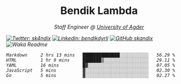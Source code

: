 <h1 align="center"> Bendik Lambda </h1>
<p align="center"><em>Staff Engineer @ <a href="http://www.uia.no">University of Agder</a></p>



[![Twitter: sk4ndix](https://img.shields.io/twitter/follow/sk4ndix?style=social)](https://twitter.com/sk4ndix)
[![Linkedin: bendikdyrli](https://img.shields.io/badge/-bendikdyrli-blue?style=flat-square&logo=Linkedin&logoColor=white&link=https://www.linkedin.com/in/bendikdyrli/)](https://www.linkedin.com/in/bendikdyrli/)
[![GitHub skandix](https://img.shields.io/github/followers/skandix?label=follow&style=social)](https://github.com/skandix)
![Waka Readme](https://github.com/skandix/skandix/workflows/Waka%20Readme/badge.svg)


<!--START_SECTION:waka-->
```text
Markdown     2 hrs 13 mins   ██████████████░░░░░░░░░░░   56.29 % 
HTML         1 hr 9 mins     ███████▒░░░░░░░░░░░░░░░░░   29.11 % 
YAML         16 mins         █▓░░░░░░░░░░░░░░░░░░░░░░░   07.05 % 
JavaScript   5 mins          ▓░░░░░░░░░░░░░░░░░░░░░░░░   02.30 % 
Go           5 mins          ▓░░░░░░░░░░░░░░░░░░░░░░░░   02.27 % 
```
<!--END_SECTION:waka-->
